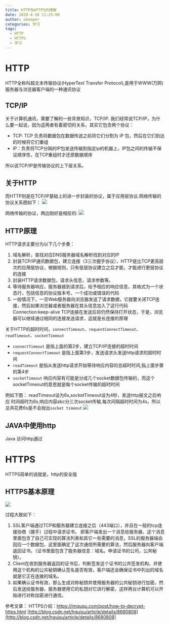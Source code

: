 ```yaml
---
title: HTTP及HTTPS的理解
date: 2020-4-30 11:25:00
author: okeeper
categories: 学习
tags:
  - HTTP
  - HTTPS
  - 学习
---
```


# HTTP
HTTP全称叫超文本传输协议(HyperText Transfer Protocol),是用于WWW(万网)服务器与浏览器客户端的一种通讯协议
## TCP/IP
关于计算机通讯，需要了解的一些背景知识，TCP/IP.
我们经常说TCP/IP，为什么要一起说，因为这两者有着密切的关系，其实它包含两个协议：

- TCP: TCP 负责将数据包在数据传送之前将它们分割为 IP 包，然后在它们到达的时候将它们重组
- IP：负责将TCP分隔的IP包发送传输到指定ip的机器上，IP包之间的传输不保证顺序性，在TCP重组时才还原数据顺序

所以说TCP/IP是传输协议的上下层关系。
## 关于HTTP
而HTTP则是在TCP/IP基础上的进一步封装的协议，属于应用层协议.网络传输的协议关系图如下：
![](https://okeeper-blog-images.oss-cn-hangzhou.aliyuncs.com/images/getImage-20220825184529465.png)

网络传输的协议，两边刚好是相反的:
![](https://okeeper-blog-images.oss-cn-hangzhou.aliyuncs.com/images/getImage-20220825184529221.png)
## HTTP原理
HTTP请求主要分为以下几个步奏：
1. 域名解析，查找对应DNS服务器域名解析找到对应的IP
2. 封装TCP/IP通讯数据包，建立连接（3三次握手协议），HTTP是比TCP更高层次的应用层协议，根据规则，只有低层协议建立之后才能，才能进行更层协议的连接
3. 封装HTTP请求数据包，请求头信息，请求参数等。
4. 等待服务器响应，服务器接到请求后，给予相应的响应信息，其格式为一个状态行，包括信息的协议版本号、一个成功或错误的代码
5. 一般情况下，一旦Web服务器向浏览器发送了请求数据，它就要关闭TCP连接，然后如果浏览器或者服务器在其头信息加入了这行代码
    Connection:keep-alive
   TCP连接在发送后将仍然保持打开状态，于是，浏览器可以继续通过相同的连接发送请求，这就是长连接的原理


关于HTTP的超时时间，`connectTimeout`、`requestConnectTimeout`、`readTimeout`、`socketTimeout`

- `connectTimeout` 是指上面的第2步，建立TCP/IP连接的超时时间
- `requestConnectTimeout` 是指上面第3步，发送请求头发送http请求的超时时间
- `readTimeout` 是指从发送http请求开始等待响应内容的总超时时间,指上面步骤的第4步
- `socketTimeout` 响应内容有可能是分成几个socket数据包传输的，而这个socketTimeout的意思就是每个socket传输的超时时间

例如下图：
readTimeout设为6s,socketTimeout设为4秒，发送http报文之后响应
时间超时为6s,响应内容abc分三次socket传输,每次间隔超时时间为4s，所以总共花费6s是不会抛出`socket timeout`
![](https://okeeper-blog-images.oss-cn-hangzhou.aliyuncs.com/images/getImage-20220825184529343.png)

## JAVA中使用http
Java 访问http通过

# HTTPS
HTTPS简单的说就是，http的安全版


## HTTPS基本原理

![](https://okeeper-blog-images.oss-cn-hangzhou.aliyuncs.com/images/getImage-20220825184528912.png)

过程大致如下：
1. SSL客户端通过TCP和服务器建立连接之后（443端口），并且在一般的tcp连接协商（握手）过程中请求证书。
即客户端发出一个消息给服务器，这个消息里面包含了自己可实现的算法列表和其它一些需要的消息，SSL的服务器端会回应一个数据包，这里面确定了这次通信所需要的算法，然后服务器向客户端返回证书。（证书里面包含了服务器信息：域名。申请证书的公司，公共秘钥）。                 
2. Client在收到服务器返回的证书后，判断签发这个证书的公共签发机构，并使用这个机构的公共秘钥确认签名是否有效，客户端还会确保证书中列出的域名就是它正在连接的域名。
3. 如果确认证书有效，那么生成对称秘钥并使用服务器的公共秘钥进行加密。然后发送给服务器，服务器使用它的私钥对它进行解密，这样两台计算机可以开始进行对称加密进行通信。

参考文章：
HTTPS介绍：https://imququ.com/post/how-to-decrypt-https.html
[http://blog.csdn.net/hguisu/article/details/8680808](http://blog.csdn.net/hguisu/article/details/8680808)